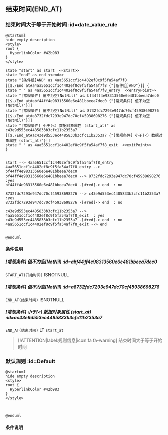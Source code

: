 ## 结束时间(END_AT) <!-- {docsify-ignore-all} -->

   

### 结束时间大于等于开始时间 :id=date_value_rule

```plantuml
@startuml
hide empty description
<style>
root {
  HyperlinkColor #42b983
}
</style>

state "start" as start  <<start>>
state "end" as end <<end>>
state "[条件组]AND" as 4aa5651ccf1c4402ef8c9f5fa54af7f8 [[$./End_at#a4aa5651ccf1c4402ef8c9f5fa54af7f8 {"[条件组]AND"}]] {
state " " as 4aa5651ccf1c4402ef8c9f5fa54af7f8_entry  <<entryPoint>>
state "[常规条件] 值不为空(NotNil)" as bf44ff4e98313560e6e481bbeea7dec0 [[$./End_at#abf44ff4e98313560e6e481bbeea7dec0 {"[常规条件] 值不为空(NotNil)"}]]
state "[常规条件] 值不为空(NotNil)" as 8732fdc7293e947dc70cf45938698276 [[$./End_at#a8732fdc7293e947dc70cf45938698276 {"[常规条件] 值不为空(NotNil)"}]]
state "[常规条件] 小于(<) 数据对象属性 (start_at)" as c43e9d553ec4485833b3cfc11b2353a7 [[$./End_at#ac43e9d553ec4485833b3cfc11b2353a7 {"[常规条件] 小于(<) 数据对象属性 (start_at)"}]]
state " " as 4aa5651ccf1c4402ef8c9f5fa54af7f8_exit  <<exitPoint>>
}


start --> 4aa5651ccf1c4402ef8c9f5fa54af7f8_entry 
4aa5651ccf1c4402ef8c9f5fa54af7f8_entry --> bf44ff4e98313560e6e481bbeea7dec0 
bf44ff4e98313560e6e481bbeea7dec0 --> 8732fdc7293e947dc70cf45938698276  :yes
bf44ff4e98313560e6e481bbeea7dec0 -[#red]-> end  : no

8732fdc7293e947dc70cf45938698276 --> c43e9d553ec4485833b3cfc11b2353a7  :yes
8732fdc7293e947dc70cf45938698276 -[#red]-> end  : no

c43e9d553ec4485833b3cfc11b2353a7 --> 4aa5651ccf1c4402ef8c9f5fa54af7f8_exit  : yes
c43e9d553ec4485833b3cfc11b2353a7 -[#red]-> end  : no
4aa5651ccf1c4402ef8c9f5fa54af7f8_exit --> end 


@enduml
```

#### 条件说明

##### [常规条件] 值不为空(NotNil) :id=abf44ff4e98313560e6e481bbeea7dec0



`START_AT(开始时间)` ISNOTNULL 

##### [常规条件] 值不为空(NotNil) :id=a8732fdc7293e947dc70cf45938698276



`END_AT(结束时间)` ISNOTNULL 

##### [常规条件] 小于(<) 数据对象属性 (start_at) :id=ac43e9d553ec4485833b3cfc11b2353a7



`END_AT(结束时间)` LT  `start_at`

> [!ATTENTION|label:规则信息|icon:fa fa-warning]
> 结束时间大于等于开始时间



### 默认规则 :id=Default

```plantuml
@startuml
hide empty description
<style>
root {
  HyperlinkColor #42b983
}
</style>



@enduml
```

#### 条件说明






